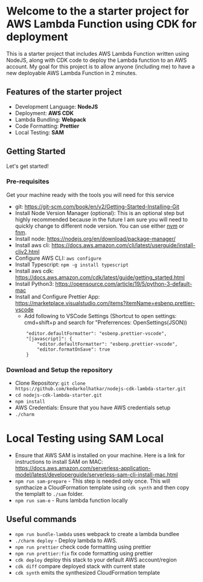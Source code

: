 # Welcome to the a starter project for AWS Lambda Function using CDK for deployment

This is a starter project that includes AWS Lambda Function written using NodeJS, along with CDK code to deploy the Lambda function to an AWS account. My goal for this project is to allow anyone (including me) to have a new deployable AWS Lambda Function in 2 minutes.

## Features of the starter project

- Development Language: **NodeJS**
- Deployment: **AWS CDK**
- Lambda Bundling: **Webpack**
- Code Formatting: **Prettier**
- Local Testing: **SAM**

## Getting Started

Let's get started!

### Pre-requisites

Get your machine ready with the tools you will need for this service

- git: https://git-scm.com/book/en/v2/Getting-Started-Installing-Git
- Install Node Version Manager (optional): This is an optional step but highly recommended because in the future I am sure you will need to quickly change to different node version.
  You can use either [nvm](https://github.com/nvm-sh/nvm) or [fnm](https://github.com/Schniz/fnm).
- Install node: https://nodejs.org/en/download/package-manager/
- Install aws cli: https://docs.aws.amazon.com/cli/latest/userguide/install-cliv2.html
- Configure AWS CLI: `aws configure`
- Install Typescript: `npm -g install typescript`
- Install aws cdk: https://docs.aws.amazon.com/cdk/latest/guide/getting_started.html
- Install Python3: https://opensource.com/article/19/5/python-3-default-mac
- Install and Configure Prettier App: https://marketplace.visualstudio.com/items?itemName=esbenp.prettier-vscode
  - Add following to VSCode Settings (Shortcut to open settings: cmd+shift+p and search for "Preferrences: OpenSettings(JSON))
  ```"editor.formatOnSave": true,
      "editor.defaultFormatter": "esbenp.prettier-vscode",
      "[javascript]": {
          "editor.defaultFormatter": "esbenp.prettier-vscode",
          "editor.formatOnSave": true
      }
  ```

### Download and Setup the repository

- Clone Repository: `git clone https://github.com/kedarkolhatkar/nodejs-cdk-lambda-starter.git`
- `cd nodejs-cdk-lambda-starter.git`
- `npm install`
- AWS Credentials: Ensure that you have AWS credentials setup
- `./charm`

# Local Testing using SAM Local

- Ensure that AWS SAM is installed on your machine. Here is a link for instructions to install SAM on MAC: https://docs.aws.amazon.com/serverless-application-model/latest/developerguide/serverless-sam-cli-install-mac.html
- `npm run sam-prepare` - This step is needed only once. This will synthacize a CloudFormation template using `cdk synth` and then copy the templatt to `./sam` folder.
- `npm run sam-e` - Runs lambda function locally

## Useful commands

- `npm run bundle-lambda` uses webpack to create a lambda bundlee
- `./charm deploy` - Deploy lambda to AWS.
- `npm run prettier` check code formatting using prettier
- `npm run prettier:fix` fix code formatting using prettier
- `cdk deploy` deploy this stack to your default AWS account/region
- `cdk diff` compare deployed stack with current state
- `cdk synth` emits the synthesized CloudFormation template
